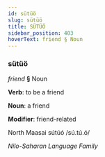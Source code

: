 ```yaml
---
id: sütüö
slug: sütüö
title: SÜTÜÖ
sidebar_position: 403
hoverText: friend § Noun
---
```


### sütüö

*friend* **§** Noun

**Verb**: to be a friend

**Noun**: a friend

**Modifier**: friend-related

North Maasai sútúó /sú.tú.ó/

*Nilo-Saharan Language Family*